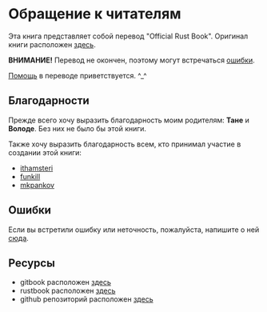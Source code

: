 # Обращение к читателям

Эта книга представляет собой перевод "Official Rust Book". Оригинал книги
расположен [здесь][original].

**ВНИМАНИЕ!** Перевод не окончен, поэтому могут встречаться [ошибки][error].

[Помощь][github] в переводе приветствуется. ^_^

## Благодарности

Прежде всего хочу выразить благодарность моим родителям: **Тане** и **Володе**.
Без них не было бы этой книги.

Также хочу выразить благодарность всем, кто принимал участие в создании этой
книги:

* [ithamsteri](https://github.com/ithamsteri)
* [funkill](https://github.com/funkill)
* [mkpankov](https://github.com/mkpankov)

## Ошибки

Если вы встретили ошибку или неточность, пожалуйста, напишите о ней
[сюда][error].

## Ресурсы

* gitbook расположен [здесь][gitbook]
* rustbook расположен [здесь][rustbook]
* github репозиторий расположен [здесь][github]

[original]: https://doc.rust-lang.org/book
[github]: https://github.com/kgv/rust_book_ru
[error]: https://github.com/kgv/rust_book_ru/issues
[gitbook]: https://www.gitbook.com/book/kgv/rust_book_ru
[rustbook]: http://kgv.github.io/rust_book_ru
